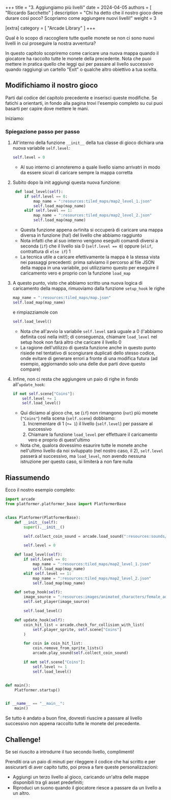 +++
title = "3. Aggiungiamo più livelli"
date = 2024-04-05
authors = [ "Riccardo Sacchetto" ]
description = "Chi ha detto che il nostro gioco deve durare così poco? Scopriamo come aggiungere nuovi livelli!"
weight = 3

[extra]
category = [ "Arcade Library" ]
+++

Qual è lo scopo di raccogliere tutte quelle monete se non ci sono nuovi livelli in cui proseguire la nostra avventura?

In questo capitolo scopriremo come caricare una nuova mappa quando il giocatore ha raccolto tutte le monete della precedente. Nota che puoi mettere in pratica quello che leggi qui per passare al livello successivo quando raggiungi un cartello "Exit" o qualche altro obiettivo a tua scelta.

## Modifichiamo il nostro gioco

Parti dal codice del capitolo precedente e inserisci queste modifiche. Se fatichi a orientarti, in fondo alla pagina trovi l'esempio completo su cui puoi basarti per capire dove mettere le mani.

Iniziamo:

### Spiegazione passo per passo

1. All'interno della funzione `__init__` della tua classe di gioco dichiara una nuova variabile `self.level`:

   ```python
   self.level = 0
   ```
   - Al suo interno ci annoteremo a quale livello siamo arrivatri in modo da essere sicuri di caricare sempre la mappa corretta
   
2. Subito dopo la init aggiungi questa nuova funzione:

   ```python
    def load_level(self):
        if self.level == 0:
            map_name = ":resources:tiled_maps/map2_level_1.json"
            self.load_map(map_name)
        elif self.level == 1:
            map_name = ":resources:tiled_maps/map2_level_2.json"
            self.load_map(map_name)
   ```

   - Questa funzione appena `def`inita si occuperà di caricare una mappa diversa in funzione (ha!) del livello che abbiamo raggiunto
   - Nota infatti che al suo interno vengono eseguiti comandi diversi a seconda (`if`) che il livello sia 0 (`self.level == 0`) oppure (`elif`, contrattura di `else if`) 1
   - La tecnica utile a caricare efettivamente la mappa è la stessa vista nei passaggi precedenti: prima salviamo il percorso al file JSON della mappa in una variabile, poi utilizziamo questo per eseguire il caricamento vero e proprio con la funzione `load_map`

3. A questo punto, visto che abbiamo scritto una nuova logica di caricamento della mappa, rimuoviamo dalla funzione `setup_hook` le righe

   ```python
   map_name = ":resources:tiled_maps/map.json"
   self.load_map(map_name)
   ```
   
   e rimpiazziamole con
   
   ```python
   self.load_level()
   ```
   
   - Nota che all'avvio la variabile `self.level` sarà uguale a 0 (l'abbiamo definita così nella init!); di conseguenza, chiamare `load_level` nel setup hook non farà altro che caricare il livello 0
   - La ragione dell'utilizzo di questa funzione anche in questo punto risiede nel tentativo di scongiurare duplicati dello stesso codice, onde evitare di generare errori a fronte di una modifica futura (ad esempio, aggiornando solo una delle due parti dove questo compare)
   
4. Infine, non ci resta che aggiungere un paio di righe in fondo all'`update_hook`:

   ```python
   if not self.scene["Coins"]:
	   self.level += 1
	   self.load_level()
   ```
   
   - Qui diciamo al gioco che, se (`if`) non rimangono (`not`) più monete (`"Coins"`) nella scena (`self.scene`) dobbiamo:
     1. Incrementare di 1 (`+= 1`) il livello (`self.level`) per passare al successivo
	 2. Chiamare la funzione `load_level` per effettuare il caricamento vero e proprio di quest'ultimo
   - Nota che, qualora dovessimo esaurire tutte le monete anche nell'ultimo livello da noi sviluppato (nel nostro caso, il 2), `self.level` passerà al successivo, ma `load_level`, non avendo nessuna istruzione per questo caso, si limiterà a non fare nulla

## Riassumendo

Ecco il nostro esempio completo:

```python
import arcade
from platformer.platformer_base import PlatformerBase


class Platformer(PlatformerBase):
    def __init__(self):
        super().__init__()

        self.collect_coin_sound = arcade.load_sound(":resources:sounds/coin1.wav")

        self.level = 0

    def load_level(self):
        if self.level == 0:
            map_name = ":resources:tiled_maps/map2_level_1.json"
            self.load_map(map_name)
        elif self.level == 1:
            map_name = ":resources:tiled_maps/map2_level_2.json"
            self.load_map(map_name)

    def setup_hook(self):
        image_source = ":resources:images/animated_characters/female_adventurer/femaleAdventurer_idle.png"
        self.set_player(image_source)

        self.load_level()

    def update_hook(self):
        coin_hit_list = arcade.check_for_collision_with_list(
            self.player_sprite, self.scene["Coins"]
        )

        for coin in coin_hit_list:
            coin.remove_from_sprite_lists()
            arcade.play_sound(self.collect_coin_sound)

        if not self.scene["Coins"]:
            self.level += 1
            self.load_level()


def main():
    Platformer.startup()


if __name__ == "__main__":
    main()
```

Se tutto è andato a buon fine, dovresti riuscire a passare al livello successivo non appena raccolto tutte le monete del precedente.

## Challenge!

Se sei riuscito a introdurre il tuo secondo livello, complimenti!

Prenditi ora un paio di minuti per rileggere il codice che hai scritto e per assicurarti di aver capito tutto, poi prova a fare queste personalizzazioni:

- Aggiungi un terzo livello al gioco, caricando un'altra delle mappe disponibili tra gli asset predefiniti;
- Riproduci un suono quando il giocatore riesce a passare da un livello a un altro.
